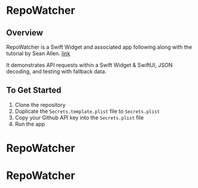 # RepoWatcher

## Overview

RepoWatcher is a Swift Widget and associated app following along with the tutorial by Sean Allen. [link](https://seanallen.teachable.com/p/widgets)

It demonstrates API requests within a Swift Widget & SwiftUI, JSON decoding, and testing with fallback data.

## To Get Started

1. Clone the repository
2. Duplicate the `Secrets.template.plist` file to `Secrets.plist`
3. Copy your Github API key into the `Secrets.plist` file
4. Run the app
# RepoWatcher
# RepoWatcher
